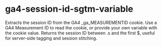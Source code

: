 # ga4-session-id-sgtm-variable
Extracts the session ID from the GA4 _ga_MEASUREMENTID cookie. Use a GA4 Measurement ID to read the cookie, or provide your own variable with the cookie value. Returns the session ID between .s and the first $, useful for server-side tagging and session stitching.
